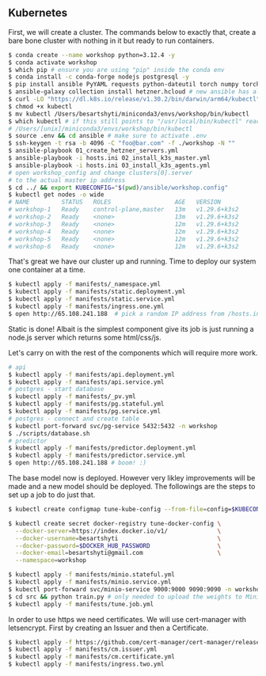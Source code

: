 ## Kubernetes

First, we will create a cluster. The commands below to exactly that,
create a bare bone cluster with nothing in it but ready to run containers.

```sh
$ conda create --name workshop python=3.12.4 -y
$ conda activate workshop
$ which pip # ensure you are using "pip" inside the conda env
$ conda install -c conda-forge nodejs postgresql -y
$ pip install ansible PyYAML requests python-dateutil torch numpy torchvision Flask psycopg2-binary
$ ansible-galaxy collection install hetzner.hcloud # new ansible has already hetzner
$ curl -LO "https://dl.k8s.io/release/v1.30.2/bin/darwin/arm64/kubectl"
$ chmod +x kubectl
$ mv kubectl /Users/besartshyti/miniconda3/envs/workshop/bin/kubectl
$ which kubectl # if this still points to "/usr/local/bin/kubectl" reactivate conda
# /Users/[unix]/miniconda3/envs/workshop/bin/kubectl
$ source .env && cd ansible # make sure to activate .env
$ ssh-keygen -t rsa -b 4096 -C "foo@bar.com" -f ./workshop -N ""
$ ansible-playbook 01_create_hetzner_servers.yml
$ ansible-playbook -i hosts.ini 02_install_k3s_master.yml
$ ansible-playbook -i hosts.ini 03_install_k3s_agents.yml
# open workshop_config and change clusters[0].server
# to the actual master ip address
$ cd ../ && export KUBECONFIG="$(pwd)/ansible/workshop.config"
$ kubectl get nodes -o wide
# NAME         STATUS   ROLES                  AGE   VERSION
# workshop-1   Ready    control-plane,master   13m   v1.29.6+k3s2
# workshop-2   Ready    <none>                 13m   v1.29.6+k3s2
# workshop-3   Ready    <none>                 12m   v1.29.6+k3s2
# workshop-4   Ready    <none>                 12m   v1.29.6+k3s2
# workshop-5   Ready    <none>                 12m   v1.29.6+k3s2
# workshop-6   Ready    <none>                 12m   v1.29.6+k3s2
```

That's great we have our cluster up and running. Time to deploy
our system one container at a time.

```sh
$ kubectl apply -f manifests/_namespace.yml
$ kubectl apply -f manifests/static.deployment.yml
$ kubectl apply -f manifests/static.service.yml
$ kubectl apply -f manifests/ingress.one.yml
$ open http://65.108.241.188  # pick a random IP address from /hosts.ini
```

Static is done! Albait is the simplest component give its job
is just running a node.js server which returns some html/css/js.

Let's carry on with the rest of the components which will require
more work.

```sh
# api
$ kubectl apply -f manifests/api.deployment.yml
$ kubectl apply -f manifests/api.service.yml
# postgres - start database
$ kubectl apply -f manifests/_pv.yml
$ kubectl apply -f manifests/pg.stateful.yml
$ kubectl apply -f manifests/pg.service.yml
# postgres - connect and create table
$ kubectl port-forward svc/pg-service 5432:5432 -n workshop
$ ./scripts/database.sh
# predictor
$ kubectl apply -f manifests/predictor.deployment.yml
$ kubectl apply -f manifests/predictor.service.yml
$ open http://65.108.241.188 # boom! :)
```

The base model now is deployed. However very likley improvements
will be made and a new model should be deployed. The followings
are the steps to set up a job to do just that.

```sh
$ kubectl create configmap tune-kube-config --from-file=config=$KUBECONFIG -n workshop
```

```sh
$ kubectl create secret docker-registry tune-docker-config \
  --docker-server=https://index.docker.io/v1/              \
  --docker-username=besartshyti                            \
  --docker-password=$DOCKER_HUB_PASSWORD                   \
  --docker-email=besartshyti@gmail.com                     \
  --namespace=workshop
```

```sh
$ kubectl apply -f manifests/minio.stateful.yml
$ kubectl apply -f manifests/minio.service.yml
$ kubectl port-forward svc/minio-service 9000:9000 9090:9090 -n workshop
$ cd src && python train.py # only needed to upload the weights to Minio
$ kubectl apply -f manifests/tune.job.yml
```

In order to use https we need certificates. We will use cert-manager
with letsencrypt. First by creating an Issuer and then a Certificate.

```sh
$ kubectl apply -f https://github.com/cert-manager/cert-manager/releases/download/v1.15.1/cert-manager.yaml
$ kubectl apply -f manifests/cm.issuer.yml
$ kubectl apply -f manifests/cm.certificate.yml
$ kubectl apply -f manifests/ingress.two.yml
```
